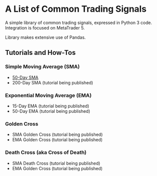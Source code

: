 # A List of Common Trading Signals

A simple library of common trading signals, expressed in Python 3 code. Integration is focused on MetaTrader 5.

Library makes extensive use of Pandas.

## Tutorials and How-Tos

### Simple Moving Average (SMA)

- [50-Day SMA](https://appnologyjames.medium.com/50-day-sma-8-market-signals-for-your-metatrader-5-python-trading-bot-b36606f6012c)
- 200-Day SMA (tutorial being published)

### Exponential Moving Average (EMA)
- 15-Day EMA (tutorial being published)
- 50-Day EMA (tutorial being published)

### Golden Cross
- SMA Golden Cross (tutorial being published)
- EMA Golden Cross (tutorial being published)

### Death Cross (aka Cross of Death)
- SMA Death Cross (tutorial being published)
- EMA Golden Cross (tutorial being published)

